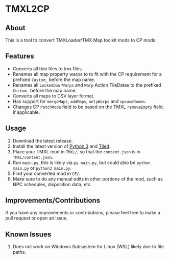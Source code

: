 # TMXL2CP

## About

This is a tool to convert TMXLoader/TMX Map toolkit mods to CP mods.

## Features

* Converts all tbin files to tmx files.
* Renames all map property warps to to fit with the CP requirement for a prefixed `Custom_` before the map name.
* Renames all `LockedDoorWarps` and `Warp` Action TileDatas to the prefixed `Custom_` before the map name.
* Converts all maps to CSV layer format.
* Has support for `mergeMaps`, `addMaps`, `onlyWarps` and `spouseRooms`.
* Changes CP `PatchMode` field to be based on the TMXL `removeEmpty` field, if applicable.

## Usage

1. Download the latest release.
2. Install the latest version of [Python 3](https://www.python.org/downloads/) and [Tiled](https://www.mapeditor.org/).
3. Place your TMXL mod in `TMXL/`, so that the `content.json` is in `TMXL/content.json`.
4. Run `main.py`, this is likely via `py main.py`, but could also be `python main.py` or `python3 main.py`.
5. Find your converted mod in `CP/`.
6. Make sure to do any manual edits in other portions of the mod, such as NPC schedules, disposition data, etc.

## Improvements/Contributions

If you have any improvements or contributions, please feel free to make a pull request or open an issue.

## Known Issues

1. Does not work on Windows Subsystem for Linux (WSL) likely due to file paths.
